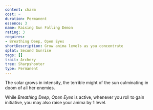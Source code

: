 ```yaml
---
content: charm
cost: ~
duration: Permanent
essence: 3
name: Raising Sun Falling Demon
rating: 3
requires:
- Breathing Deep, Open Eyes
shortDescription: Grow anima levels as you concentrate
splat: Second Sunrise
tags: []
trait: Archery
tree: Sharpshooter
type: Permanent
---
```


The solar grows in intensity, the terrible might of the sun culminating in doom of all her enemies.

While _Breathing Deep, Open Eyes_ is active, whenever you roll to gain initiative, you may also raise your anima by 1 level.
